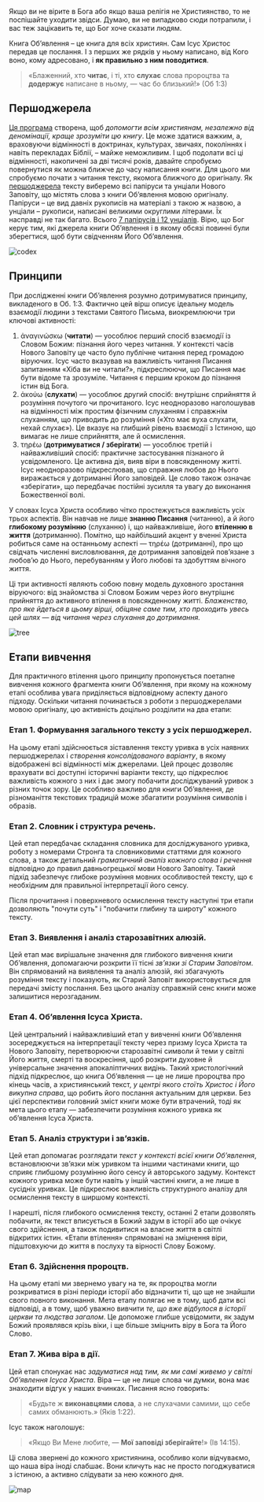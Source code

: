 Якщо ви не вірите в Бога або якщо ваша релігія не Християнство, то не поспішайте уходити звідси. Думаю, ви не випадково сюди потрапили, і вас теж зацікавить те, що Бог хоче сказати людям.

Книга Об’явлення – це книга для всіх християн. Сам Ісус Христос передав це послання. І з перших же рядків у ньому написано, від Кого воно, кому адресовано, і **як правильно з ним поводитися**.

> «Блаженний, хто **читає**, і ті, хто **слухає** слова пророцтва та **додержує** написане в ньому, — час бо близький!» (Об 1:3)

## Першоджерела

[Ця програма](data:about) створена, щоб *допомогти всім християнам, незалежно від деномінації, краще зрозуміти цю книгу*. Це може здатися важким, а, враховуючи відмінності в доктринах, культурах, звичаях, поколіннях і навіть перекладах Біблії, – майже неможливим. І щоб подолати всі ці відмінності, накопичені за дві тисячі років, давайте спробуємо повернутися як можна ближче до часу написання книги. Для цього ми спробуємо почати з читання тексту, якомога ближчого до оригіналу. Як [першоджерела](data:sources) тексту виберемо всі папіруси та унціали Нового Заповіту, що містять слова з книги Об’явлення мовою оригіналу. Папіруси – це вид давніх рукописів на матеріалі з такою ж назвою, а унціали – рукописи, написані великими округлими літерами. Їх насправді не так багато. Всього [7 папірусів і 12 унціалів](https://en.wikipedia.org/wiki/Biblical_manuscript). Вірю, що Бог керує тим, які джерела книги Об’явлення і в якому обсязі повинні були зберегтися, щоб бути свідченням Його Об’явлення.

![codex](resource:assets/images/Topics/preface1.png)

## Принципи

При дослідженні книги Об’явлення розумно дотримуватися принципу, викладеного в Об. 1:3. Фактично цей вірш описує ідеальну модель взаємодії людини з текстами Святого Письма, виокремлюючи три ключові активності:

1. ἀναγινώσκω (**читати**) — уособлює перший спосіб взаємодії із Словом Божим: пізнання його через читання. У контексті часів Нового Заповіту це часто було публічне читання перед громадою віруючих. Ісус часто вказував на важливість читання Писання запитанням «Хіба ви не читали?», підкреслюючи, що Писання має бути відоме та зрозуміле. Читання є першим кроком до пізнання істин від Бога.
2. ἀκούω (**слухати**) — уособлює другий спосіб: внутрішнє сприйняття й розуміння почутого чи прочитаного. Ісус неодноразово наголошував на відмінності між простим фізичним слуханням і справжнім слуханням, що приводить до розуміння («Хто має вуха слухати, нехай слухає»). Це вказує на глибший рівень взаємодії з Істиною, що вимагає не лише сприйняття, але й осмислення.
3. τηρέω (**дотримуватися / зберігати**) — уособлює третій і найважливіший спосіб: практичне застосування пізнаного й усвідомленого. Це активна дія, вияв віри в повсякденному житті. Ісус неодноразово підкреслював, що справжня любов до Нього виражається у дотриманні Його заповідей. Це слово також означає «зберігати», що передбачає постійні зусилля та увагу до виконання Божественної волі.

У словах Ісуса Христа особливо чітко простежується важливість усіх трьох аспектів. Він навчав не лише **знанню Писання** (читанню), а й його **глибокому розумінню** (слуханню) і, що найважливіше, його **втіленню в життя** (дотриманню). Помітно, що найбільший акцент у вченні Христа робиться саме на останньому аспекті — τηρέω (дотриманні), про що свідчать численні висловлювання, де дотримання заповідей пов’язане з любов’ю до Нього, перебуванням у Його любові та здобуттям вічного життя.

Ці три активності являють собою повну модель духовного зростання віруючого: від знайомства зі Словом Божим через його внутрішнє прийняття до активного втілення в повсякденному житті. *Блаженство, про яке йдеться в цьому вірші, обіцяне саме тим, хто проходить увесь цей шлях — від читання через слухання до дотримання.*

![tree](resource:assets/images/Topics/preface2.png)

## Етапи вивчення

Для практичного втілення цього принципу пропонується поетапне вивчення кожного фрагмента книги Об’явлення, при якому на кожному етапі особлива увага приділяється відповідному аспекту даного підходу. Оскільки читання починається з роботи з першоджерелами мовою оригіналу, цю активність доцільно розділити на два етапи:

### **Етап 1. Формування загального тексту з усіх першоджерел.**

На цьому етапі здійснюється зіставлення тексту уривка в усіх наявних першоджерелах і *створення консолідованого варіанту*, в якому відображені всі відмінності між джерелами. Цей процес дозволяє врахувати всі доступні історичні варіанти тексту, що підкреслює важливість кожного з них і дає змогу побачити досліджуваний уривок з різних точок зору. Це особливо важливо для книги Об’явлення, де різноманіття текстових традицій може збагатити розуміння символів і образів.

### **Етап 2. Словник і структура речень.**

Цей етап передбачає складання словника для досліджуваного уривка, роботу з номерами Стронга та словниковими статтями для кожного слова, а також детальний *граматичний аналіз кожного слова і речення* відповідно до правил давньогрецької мови Нового Заповіту. Такий підхід забезпечує глибоке розуміння мовних особливостей тексту, що є необхідним для правильної інтерпретації його сенсу.

Після прочитання і поверхневого осмислення тексту наступні три етапи дозволяють "почути суть" і "побачити глибину та широту" кожного тексту.

### **Етап 3. Виявлення і аналіз старозавітних алюзій.**

Цей етап має вирішальне значення для глибокого вивчення книги Об’явлення, допомагаючи розкрити її тісні *зв’язки зі Старим Заповітом*. Він спрямований на виявлення та аналіз алюзій, які збагачують розуміння тексту і показують, як Старий Заповіт використовується для передачі змісту послання. Без цього аналізу справжній сенс книги може залишитися нерозгаданим.

### **Етап 4. Об’явлення Ісуса Христа.**

Цей центральний і найважливіший етап у вивченні книги Об’явлення зосереджується на інтерпретації тексту через призму Ісуса Христа та Нового Заповіту, перетворюючи старозавітні символи й теми у світлі Його життя, смерті та воскресіння, щоб розкрити духовне й універсальне значення апокаліптичних видінь. Такий христологічний підхід підкреслює, що книга Об’явлення — це не лише пророцтва про кінець часів, а християнський текст, *у центрі* якого *стоїть Христос і Його викупна справа*, що робить його послання актуальним для церкви. Без цієї перспективи головний зміст книги може бути втрачений, тоді як мета цього етапу — забезпечити розуміння кожного уривка як об’явлення Ісуса Христа.

### **Етап 5. Аналіз структури і зв’язків.**

Цей етап допомагає розглядати *текст у контексті всієї книги Об’явлення*, встановлюючи зв’язки між уривком та іншими частинами книги, що сприяє глибшому розумінню його сенсу й авторського задуму. Контекст кожного уривка може бути навіть у іншій частині книги, а не лише в сусідніх уривках. Це підкреслює важливість структурного аналізу для осмислення тексту в ширшому контексті.

І нарешті, після глибокого осмислення тексту, останні 2 етапи дозволять побачити, як текст вписується в Божий задум в історії або ще очікує свого здійснення, а також подивитися на власне життя в світлі відкритих істин. «Етапи втілення» спрямовані на зміцнення віри, підштовхуючи до життя в послуху та вірності Слову Божому.

### **Етап 6. Здійснення пророцтв.**

На цьому етапі ми звернемо увагу на те, як пророцтва могли розкриватися в різні періоди історії або відзначити ті, що ще не знайшли свого повного виконання. Мета етапу полягає не в тому, щоб дати всі відповіді, а в тому, щоб уважно вивчити *те, що вже відбулося в історії церкви та людства загалом*. Це допоможе глибше усвідомити, як задум Божий проявлявся крізь віки, і ще більше зміцнить віру в Бога та Його Слово.

### **Етап 7. Жива віра в дії.**

Цей етап спонукає нас *задуматися над тим, як ми самі живемо у світлі Об’явлення Ісуса Христа*. Віра — це не лише слова чи думки, вона має знаходити відгук у наших вчинках. Писання ясно говорить:

> «Будьте ж **виконавцями слова**, а не слухачами самими, що себе самих обманюють.» (Яків 1:22).

Ісус також наголошує:

> «Якщо Ви Мене любите, — **Мої заповіді зберігайте**!» (Ів 14:15).

Ці слова звернені до кожного християнина, особливо коли відчуваємо, що наша віра іноді слабшає. Вони кличуть нас не просто погоджуватися з істиною, а активно слідувати за нею кожного дня.

![map](resource:assets/images/Topics/preface3.jpg)

